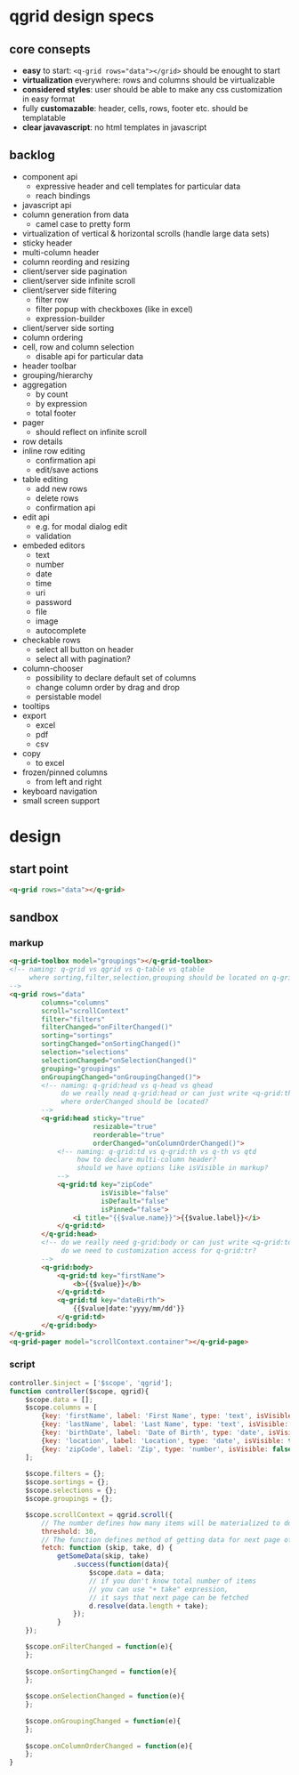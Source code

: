 # qgrid design specs

## core consepts
* **easy** to start: ```<q-grid rows="data"></grid>``` should be enought to start
* **virtualization** everywhere: rows and columns should be virtualizable
* **considered styles**: user should be able to make any css customization in easy format
* fully **customazable**: header, cells, rows, footer etc. should be templatable 
* **clear javavascript**: no html templates in javascript

## backlog
* component api
    *   expressive header and cell templates for particular data
    *   reach bindings
* javascript api
* column generation from data
    * camel case to pretty form
* virtualization of vertical & horizontal scrolls (handle large data sets)
* sticky header
* multi-column header
* column reording and resizing
* client/server side pagination
* client/server side infinite scroll
* client/server side filtering
    *  filter row
    *  filter popup with checkboxes (like in excel)
    *  expression-builder
* client/server side sorting
* column ordering
* cell, row and column selection
    * disable api for particular data
* header toolbar
* grouping/hierarchy
* aggregation
    * by count
    * by expression
    * total footer
* pager
    * should reflect on infinite scroll
* row details
* inline row editing
    * confirmation api
    * edit/save actions
* table editing 
    *  add new rows
    *  delete rows
    *  confirmation api
*  edit api
    *  e.g. for modal dialog edit
    *  validation
* embeded editors
    *  text
    *  number
    *  date
    *  time
    *  uri
    *  password
    *  file
    *  image
    *  autocomplete
* checkable rows
    *  select all button on header
    *  select all with pagination?
* column-chooser
    * possibility to declare default set of columns
    * change column order by drag and drop
    * persistable model
* tooltips
* export
    * excel
    * pdf
    * csv
* copy
    *  to excel
*  frozen/pinned columns
    *  from left and right
*  keyboard navigation
*  small screen support

# design
## start point
```html
<q-grid rows="data"></q-grid>
```
## sandbox
### markup
```html
<q-grid-toolbox model="groupings"></q-grid-toolbox>
<!-- naming: q-grid vs qgrid vs q-table vs qtable 
     where sorting,filter,selection,grouping should be located on q-grid, q-grid:head or :body?
-->
<q-grid rows="data" 
        columns="columns"
        scroll="scrollContext"
        filter="filters"
        filterChanged="onFilterChanged()"
        sorting="sortings"
        sortingChanged="onSortingChanged()"
        selection="selections"
        selectionChanged="onSelectionChanged()"
        grouping="groupings"
        onGroupingChanged="onGroupingChanged()">
        <!-- naming: q-grid:head vs q-head vs qhead 
             do we really nead q-grid:head or can just write <q-grid:th key=...?
             where orderChanged should be located?
        -->
        <q-grid:head sticky="true"
                     resizable="true"
                     reorderable="true"
                     orderChanged="onColumnOrderChanged()"> 
            <!-- naming: q-grid:td vs q-grid:th vs q-th vs qtd  
                 how to declare multi-column header?
                 should we have options like isVisible in markup?
            -->
            <q-grid:td key="zipCode"
                       isVisible="false"
                       isDefault="false"
                       isPinned="false"> 
                <i title="{{$value.name}}">{{$value.label}}</i>
            </q-grid:td>
        </q-grid:head>
        <!-- do we really need g-grid:body or can just write <q-grid:td key=...?
             do we need to customization access for q-grid:tr?
        -->
        <q-grid:body>
            <q-grid:td key="firstName">
                <b>{{$value}}</b>
            </q-grid:td>
            <q-grid:td key="dateBirth">
                {{$value|date:'yyyy/mm/dd'}}
            </q-grid:td>
        </q-grid:body>
</q-grid>
<q-grid-pager model="scrollContext.container"></q-grid-page>
```
### script
```javascript
controller.$inject = ['$scope', 'qgrid'];
function controller($scope, qgrid){
    $scope.data = [];
    $scope.columns = [
        {key: 'firstName', label: 'First Name', type: 'text', isVisible: true, isDefault: true, isPinned: true},
        {key: 'lastName', label: 'Last Name', type: 'text', isVisible: true, isDefault: true, isPinned: true},
        {key: 'birthDate', label: 'Date of Birth', type: 'date', isVisible: true, isDefault: true, isPinned: false},
        {key: 'location', label: 'Location', type: 'date', isVisible: true, isDefault: true, isPinned: false},
        {key: 'zipCode', label: 'Zip', type: 'number', isVisible: false, isDefault: false, isPinned: false}
    ];
    
    $scope.filters = {};
    $scope.sortings = {};
    $scope.selections = {};
    $scope.groupings = {};

    $scope.scrollContext = qgrid.scroll({
        // The number defines how many items will be materialized to dom elements.
        threshold: 30,
        // The function defines method of getting data for next page of infinite scroll.        
        fetch: function (skip, take, d) {
            getSomeData(skip, take)
                .success(function(data){
                    $scope.data = data;
                    // if you don't know total number of items
                    // you can use "+ take" expression,
                    // it says that next page can be fetched
                    d.resolve(data.length + take);
                });
            }       
    });

    $scope.onFilterChanged = function(e){
    };
    
    $scope.onSortingChanged = function(e){
    };
    
    $scope.onSelectionChanged = function(e){
    };
    
    $scope.onGroupingChanged = function(e){
    };
    
    $scope.onColumnOrderChanged = function(e){
    };
}
```
